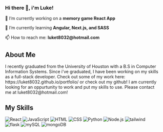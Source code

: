 ### Hi there 👋, i'm Luke!

<p>🔭 I’m currently working on a <strong>memory game React App</strong></p>
<p>🌱 I’m currently learning <strong>Angular, Next.js, and SASS</strong></p>
<p>📫 How to reach me: <strong>luket8032@hotmail.com</strong></p>

<h2>About Me</h2>
<p>I recently graduated from the University of Houston with a B.S in Computer Information Systems. Since i've graduated, I have been working on my skills as a full-stack developer. Check out some of my work here: https://luket8032.github.io/portfolio/ or check out my github! I am currently looking for an oppurtunity to work and put my skills to use. Please contact me at luket8032@hotmail.com! </p>

<h2>My Skills</h2>
<p>
  <img alt="React" src="https://img.shields.io/badge/React-20232A?style=for-the-badge&logo=react&logoColor=61DAFB"/>
  <img alt="JavaScript" src="https://img.shields.io/badge/JavaScript-F7DF1E?style=for-the-badge&logo=javascript&logoColor=black"/>
  <img alt="HTML" src="https://img.shields.io/badge/HTML5-E34F26?style=for-the-badge&logo=html5&logoColor=white"/>
  <img alt="CSS" src="https://img.shields.io/badge/CSS3-1572B6?style=for-the-badge&logo=css3&logoColor=white"/>
  <img alt="Python" src="https://img.shields.io/badge/Python-14354C?style=for-the-badge&logo=python&logoColor=white"/>
  <img alt="Node.js" src="https://img.shields.io/badge/Node.js-43853D?style=for-the-badge&logo=node.js&logoColor=white"/>
  <img alt="tailwind" src="https://img.shields.io/badge/Tailwind_CSS-38B2AC?style=for-the-badge&logo=tailwind-css&logoColor=white"/>
  <img alt="flask" src="https://img.shields.io/badge/Flask-000000?style=for-the-badge&logo=flask&logoColor=white"/>
  <img alt="mySQL" src="https://img.shields.io/badge/MySQL-00000F?style=for-the-badge&logo=mysql&logoColor=white"/>
  <img alt="mongoDB" src="https://img.shields.io/badge/MongoDB-4EA94B?style=for-the-badge&logo=mongodb&logoColor=white"/>
</p>
<!--
**luket8032/luket8032** is a ✨ _special_ ✨ repository because its `README.md` (this file) appears on your GitHub profile.

Here are some ideas to get you started:

- 🔭 I’m currently working on ...
- 🌱 I’m currently learning ...
- 👯 I’m looking to collaborate on ...
- 🤔 I’m looking for help with ...
- 💬 Ask me about ...
- 📫 How to reach me: ...
- 😄 Pronouns: ...
- ⚡ Fun fact: ...
-->
